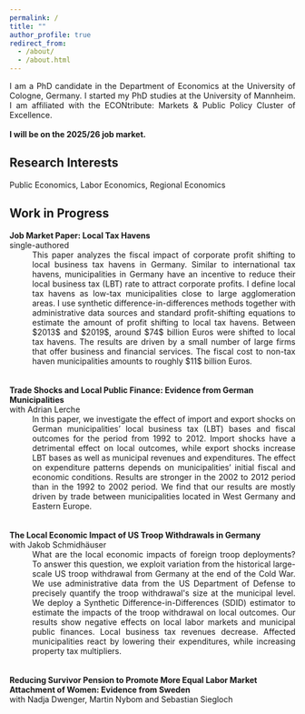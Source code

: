 ```yaml
---
permalink: /
title: ""
author_profile: true
redirect_from: 
  - /about/
  - /about.html
---
```


<div style="text-align: justify"> I am a PhD candidate in the Department of Economics at the University of Cologne, Germany. I started my PhD studies at the University of Mannheim. I am affiliated with the ECONtribute: Markets & Public Policy Cluster of Excellence. </div>

<br />

<div style="text-align: justify; font-weight: bold"> I will be on the 2025/26 job market. </div>


Research Interests
------
Public Economics, Labor Economics, Regional Economics

Work in Progress
------

<dt><strong>Job Market Paper: Local Tax Havens</strong></dt>
single-authored <br />
<dd><div style="text-align: justify"> This paper analyzes the fiscal impact of corporate profit shifting to local business tax havens in Germany. 
Similar to international tax havens, municipalities in Germany have an incentive to reduce their local business tax (LBT) rate to attract corporate profits. 
I define local tax havens as low-tax municipalities close to large agglomeration areas. I use synthetic difference-in-differences methods together with 
administrative data sources and standard profit-shifting equations to estimate the amount of profit shifting to local tax havens. Between $2013$ and $2019$,
 around $74$ billion Euros were shifted to local tax havens. The results are driven by a small number of large firms that offer business and financial services.
 The fiscal cost to non-tax haven municipalities amounts to roughly $11$ billion Euros. <br /> </div> </dd>


 <br />
 <br />
<dt><strong>Trade Shocks and Local Public Finance: Evidence from German Municipalities</strong> </dt>
with Adrian Lerche <br />
<dd><div style="text-align: justify"> In this paper, we investigate the effect of import and export shocks on German municipalities’
local business tax (LBT) bases and fiscal outcomes for the period from 1992 to 2012. Import shocks
have a detrimental effect on local outcomes, while export shocks increase LBT bases as well as municipal
revenues and expenditures. The effect on expenditure patterns depends on municipalities’ initial fiscal
and economic conditions. Results are stronger in the 2002 to 2012 period than in the 1992 to 2002 period.
We find that our results are mostly driven by trade between municipalities located in West Germany and
Eastern Europe. <br /> </div> </dd>


 <br />
 <br />
<dt><strong>The Local Economic Impact of US Troop Withdrawals in Germany</strong> </dt>
with Jakob Schmidhäuser <br />
<dd><div style="text-align: justify"> What are the local economic impacts of foreign troop deployments? 
To answer this question, we exploit variation from the historical large-scale US troop withdrawal from Germany 
at the end of the Cold War. We use administrative data from the US Department of Defense to precisely quantify 
the troop withdrawal's size at the municipal level. We deploy a Synthetic Difference-in-Differences (SDID) estimator 
to estimate the impacts of the troop withdrawal on local outcomes. Our results show negative effects on local labor 
markets and municipal public finances. Local business tax revenues decrease. Affected municipalities react by lowering 
their expenditures, while increasing property tax multipliers.<br /> </div> </dd>


 <br />
 <br />
<dt><strong>Reducing Survivor Pension to Promote More Equal Labor Market Attachment of Women: Evidence
from Sweden</strong> </dt>
with Nadja Dwenger, Martin Nybom and Sebastian Siegloch <br />



